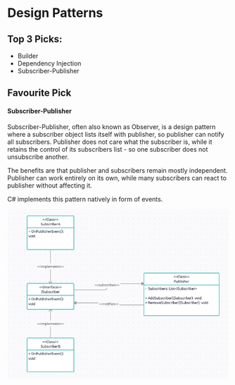 # Design Patterns

## Top 3 Picks:
- Builder
- Dependency Injection
- Subscriber-Publisher

## Favourite Pick
#### Subscriber-Publisher

Subscriber-Publisher, often also known as Observer, is a design pattern where a subscriber object lists itself with publisher, so publisher can notify all subscribers. Publisher does not care what the subscriber is, while it retains the control of its subscribers list - so one subscriber does not unsubscribe another.

The benefits are that publisher and subscribers remain mostly independent. Publisher can work entirely on its own, while many subscribers can react to publisher without affecting it.

C# implements this pattern natively in form of events.

![Subscriber Publisher Diagram](SubscriberPublisherDiagram.png "Subscriber Publisher Diagram")